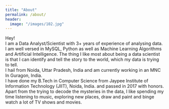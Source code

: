 ```yaml
---
title: "About"
permalink: /about/
header:
  image: "/images/102.jpg"
---
```


Hey!  
I am a Data Analyst/Scientist with 3+ years of experience of analysing data. I am well versed in MySQL, Python as well as Machine Learning Algorithms and Artificial Intelligence. The thing I like most about being a data scientist is that I can identify and tell the story to the world, which my data is trying to tell.  
I hail from Noida, Uttar Pradesh, India and am currently working in an MNC In Guragon, India.  
I have done my B.Tech in Computer Science from Jaypee Institute of Information Technology (JIIT), Noida, India. and passed in 2017 with honors.  
Apart from the trying to decode the mysteries in the data, I like spending my time listening to music, exploring new places, draw and paint and binge watch a lot of TV shows and movies. 
